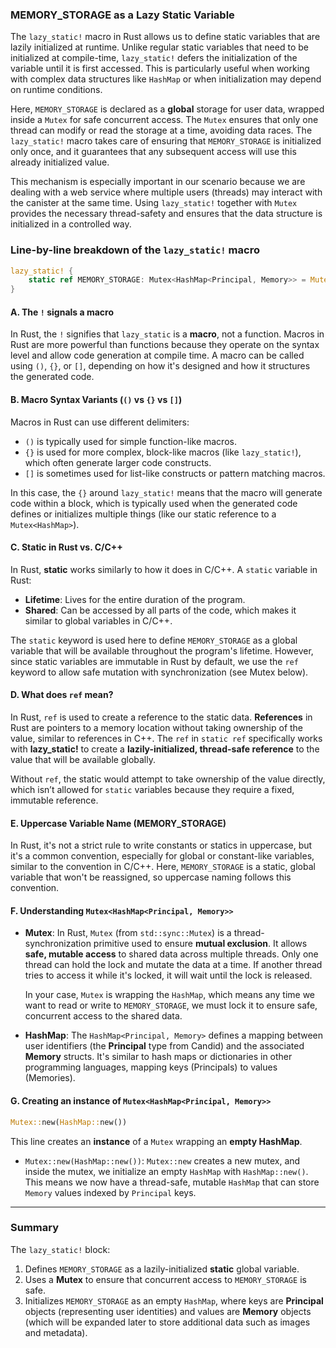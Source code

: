 ### **MEMORY_STORAGE as a Lazy Static Variable**

The `lazy_static!` macro in Rust allows us to define static variables that are lazily initialized at runtime. Unlike regular static variables that need to be initialized at compile-time, `lazy_static!` defers the initialization of the variable until it is first accessed. This is particularly useful when working with complex data structures like `HashMap` or when initialization may depend on runtime conditions.

Here, `MEMORY_STORAGE` is declared as a **global** storage for user data, wrapped inside a `Mutex` for safe concurrent access. The `Mutex` ensures that only one thread can modify or read the storage at a time, avoiding data races. The `lazy_static!` macro takes care of ensuring that `MEMORY_STORAGE` is initialized only once, and it guarantees that any subsequent access will use this already initialized value.

This mechanism is especially important in our scenario because we are dealing with a web service where multiple users (threads) may interact with the canister at the same time. Using `lazy_static!` together with `Mutex` provides the necessary thread-safety and ensures that the data structure is initialized in a controlled way.

### Line-by-line breakdown of the `lazy_static!` macro

```rust
lazy_static! {
    static ref MEMORY_STORAGE: Mutex<HashMap<Principal, Memory>> = Mutex::new(HashMap::new());
}
```

#### A. The `!` signals a macro

In Rust, the `!` signifies that `lazy_static` is a **macro**, not a function. Macros in Rust are more powerful than functions because they operate on the syntax level and allow code generation at compile time. A macro can be called using `()`, `{}`, or `[]`, depending on how it's designed and how it structures the generated code.

#### B. Macro Syntax Variants (`()` vs `{}` vs `[]`)

Macros in Rust can use different delimiters:

- `()` is typically used for simple function-like macros.
- `{}` is used for more complex, block-like macros (like `lazy_static!`), which often generate larger code constructs.
- `[]` is sometimes used for list-like constructs or pattern matching macros.

In this case, the `{}` around `lazy_static!` means that the macro will generate code within a block, which is typically used when the generated code defines or initializes multiple things (like our static reference to a `Mutex<HashMap>`).

#### C. Static in Rust vs. C/C++

In Rust, **static** works similarly to how it does in C/C++. A `static` variable in Rust:

- **Lifetime**: Lives for the entire duration of the program.
- **Shared**: Can be accessed by all parts of the code, which makes it similar to global variables in C/C++.

The `static` keyword is used here to define `MEMORY_STORAGE` as a global variable that will be available throughout the program's lifetime. However, since static variables are immutable in Rust by default, we use the `ref` keyword to allow safe mutation with synchronization (see Mutex below).

#### D. What does `ref` mean?

In Rust, `ref` is used to create a reference to the static data. **References** in Rust are pointers to a memory location without taking ownership of the value, similar to references in C++. The `ref` in `static ref` specifically works with **lazy_static!** to create a **lazily-initialized, thread-safe reference** to the value that will be available globally.

Without `ref`, the static would attempt to take ownership of the value directly, which isn’t allowed for `static` variables because they require a fixed, immutable reference.

#### E. Uppercase Variable Name (MEMORY_STORAGE)

In Rust, it's not a strict rule to write constants or statics in uppercase, but it's a common convention, especially for global or constant-like variables, similar to the convention in C/C++. Here, `MEMORY_STORAGE` is a static, global variable that won't be reassigned, so uppercase naming follows this convention.

#### F. Understanding `Mutex<HashMap<Principal, Memory>>`

- **Mutex**: In Rust, `Mutex` (from `std::sync::Mutex`) is a thread-synchronization primitive used to ensure **mutual exclusion**. It allows **safe, mutable access** to shared data across multiple threads. Only one thread can hold the lock and mutate the data at a time. If another thread tries to access it while it's locked, it will wait until the lock is released.

  In your case, `Mutex` is wrapping the `HashMap`, which means any time we want to read or write to `MEMORY_STORAGE`, we must lock it to ensure safe, concurrent access to the shared data.

- **HashMap**: The `HashMap<Principal, Memory>` defines a mapping between user identifiers (the **Principal** type from Candid) and the associated **Memory** structs. It's similar to hash maps or dictionaries in other programming languages, mapping keys (Principals) to values (Memories).

#### G. Creating an instance of `Mutex<HashMap<Principal, Memory>>`

```rust
Mutex::new(HashMap::new())
```

This line creates an **instance** of a `Mutex` wrapping an **empty HashMap**.

- `Mutex::new(HashMap::new())`: `Mutex::new` creates a new mutex, and inside the mutex, we initialize an empty `HashMap` with `HashMap::new()`.
  This means we now have a thread-safe, mutable `HashMap` that can store `Memory` values indexed by `Principal` keys.

---

### Summary

The `lazy_static!` block:

1. Defines `MEMORY_STORAGE` as a lazily-initialized **static** global variable.
2. Uses a **Mutex** to ensure that concurrent access to `MEMORY_STORAGE` is safe.
3. Initializes `MEMORY_STORAGE` as an empty `HashMap`, where keys are **Principal** objects (representing user identities) and values are **Memory** objects (which will be expanded later to store additional data such as images and metadata).
